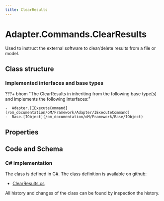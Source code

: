 ```yaml
---
title: ClearResults
---
```


# Adapter.Commands.ClearResults

Used to instruct the external software to clear/delete results from a file or model.

## Class structure

### Implemented interfaces and base types

???+ bhom "The ClearResults in inheriting from the following base type(s) and implements the following interfaces:"

    -  Adapter.[IExecuteCommand](/om_documentation/oM/Framework/Adapter/IExecuteCommand)
    -  Base.[IObject](/om_documentation/oM/Framework/Base/IObject)


## Properties

## Code and Schema

### C# implementation

The class is defined in C#. The class definition is available on github:

- [ClearResults.cs](https://github.com/BHoM/BHoM_Adapter/blob/develop/Adapter_oM/ExecuteCommands/ClearResults.cs)

All history and changes of the class can be found by inspection the history.
